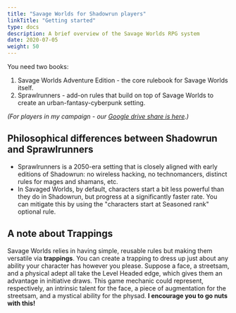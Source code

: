 ```yaml
---
title: "Savage Worlds for Shadowrun players"
linkTitle: "Getting started"
type: docs
description: A brief overview of the Savage Worlds RPG system
date: 2020-07-05
weight: 50
---
```


You need two books:

1. Savage Worlds Adventure Edition - the core rulebook for Savage Worlds itself.
2. Sprawlrunners - add-on rules that build on top of Savage Worlds to create an urban-fantasy-cyberpunk setting.

*(For players in my campaign - our [Google drive share is here](https://drive.google.com/drive/u/0/mobile/folders/1AdMYyYWdiuzkL05EG30GlQSfs3oXcT4U).)*

## Philosophical differences between Shadowrun and Sprawlrunners

* Sprawlrunners is a 2050-era setting that is closely aligned with early editions of Shadowrun: no wireless hacking, no technomancers, distinct rules for mages and shamans, etc. 
* In Savaged Worlds, by default, characters start a bit less powerful than they do in Shadowrun, but progress at a significantly faster rate. You can mitigate this by using the "characters start at Seasoned rank" optional rule.

## A note about Trappings

Savage Worlds relies in having simple, reusable rules but making them versatile via **trappings**. You can create a trapping to dress up just about any ability your character has however you please. Suppose a face, a streetsam, and a physical adept all take the Level Headed edge, which gives them an advantage in initiative draws. This game mechanic could represent, respectively, an intrinsic talent for the face, a piece of augmentation for the streetsam, and a mystical ability for the physad. **I encourage you to go nuts with this!**


